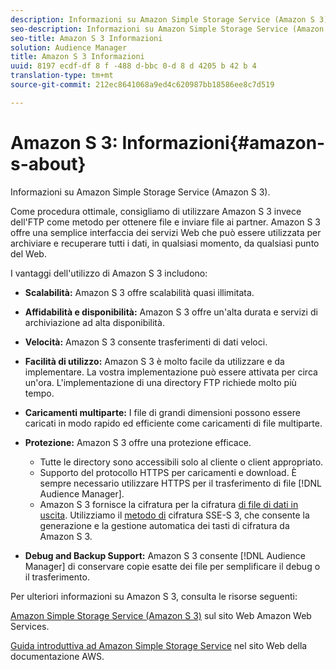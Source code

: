```yaml
---
description: Informazioni su Amazon Simple Storage Service (Amazon S 3).
seo-description: Informazioni su Amazon Simple Storage Service (Amazon S 3).
seo-title: Amazon S 3 Informazioni
solution: Audience Manager
title: Amazon S 3 Informazioni
uuid: 8197 ecdf-df 8 f -488 d-bbc 0-d 8 d 4205 b 42 b 4
translation-type: tm+mt
source-git-commit: 212ec8641068a9ed4c620987bb18586ee8c7d519

---
```



# Amazon S 3: Informazioni{#amazon-s-about}

Informazioni su Amazon Simple Storage Service (Amazon S 3).

Come procedura ottimale, consigliamo di utilizzare Amazon S 3 invece dell&#39;FTP come metodo per ottenere file e inviare file ai partner. Amazon S 3 offre una semplice interfaccia dei servizi Web che può essere utilizzata per archiviare e recuperare tutti i dati, in qualsiasi momento, da qualsiasi punto del Web.

I vantaggi dell&#39;utilizzo di Amazon S 3 includono:

* **Scalabilità:** Amazon S 3 offre scalabilità quasi illimitata.
* **Affidabilità e disponibilità:** Amazon S 3 offre un&#39;alta durata e servizi di archiviazione ad alta disponibilità.
* **Velocità:** Amazon S 3 consente trasferimenti di dati veloci.
* **Facilità di utilizzo:** Amazon S 3 è molto facile da utilizzare e da implementare. La vostra implementazione può essere attivata per circa un&#39;ora. L&#39;implementazione di una directory FTP richiede molto più tempo.
* **Caricamenti multiparte:** I file di grandi dimensioni possono essere caricati in modo rapido ed efficiente come caricamenti di file multiparte.
* **Protezione:** Amazon S 3 offre una protezione efficace.

   * Tutte le directory sono accessibili solo al cliente o client appropriato.
   * Supporto del protocollo HTTPS per caricamenti e download. È sempre necessario utilizzare HTTPS per il trasferimento di file [!DNL Audience Manager].
   * Amazon S 3 fornisce la cifratura per la cifratura [di file di dati in uscita](../integration/receiving-audience-data/batch-outbound-transfers/outbound-file-name-contents.md). Utilizziamo il [metodo di](https://docs.aws.amazon.com/AmazonS3/latest/dev/serv-side-encryption.html) cifratura SSE-S 3, che consente la generazione e la gestione automatica dei tasti di cifratura da Amazon S 3.

* **Debug and Backup Support:** Amazon S 3 consente [!DNL Audience Manager] di conservare copie esatte dei file per semplificare il debug o il trasferimento.

Per ulteriori informazioni su Amazon S 3, consulta le risorse seguenti:

[Amazon Simple Storage Service (Amazon S 3)](https://aws.amazon.com/s3/) sul sito Web Amazon Web Services.

[Guida introduttiva ad Amazon Simple Storage Service](https://docs.aws.amazon.com/AmazonS3/latest/gsg/GetStartedWithS3.html) nel sito Web della documentazione AWS.
